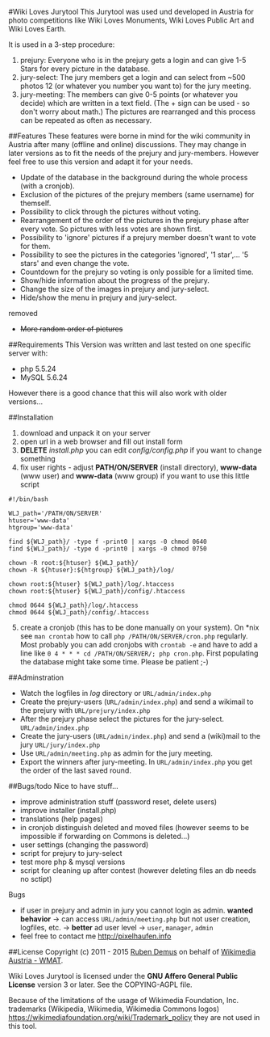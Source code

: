 #Wiki Loves Jurytool
This Jurytool was used und developed in Austria for photo competitions like Wiki Loves Monuments, Wiki Loves Public Art and Wiki Loves Earth.

It is used in a 3-step procedure:

1. prejury: Everyone who is in the prejury gets a login and can give 1-5 Stars for every picture in the database.
2. jury-select: The jury members get a login and can select from ~500 photos 12 (or whatever you number you want to) for the jury meeting.
3. jury-meeting: The members can give 0-5 points (or whatever you decide) which are written in a text field. (The + sign can be used - so don't worry about math.) The pictures are rearranged and this process can be repeated as often as necessary.


##Features
These features were borne in mind for the wiki community in Austria after many (offline and online) discussions. They may change in later versions as to fit the needs of the prejury and jury-members. However feel free to use this version and adapt it for your needs.

* Update of the database in the background during the whole process (with a cronjob).
* Exclusion of the pictures of the prejury members (same username) for themself.
* Possibility to click through the pictures without voting.
* Rearrangement of the order of the pictures in the prejury phase after every vote. So pictures with less votes are shown first.
* Possibility to 'ignore' pictures if a prejury member doesn't want to vote for them.
* Possibility to see the pictures in the categories 'ignored', '1 star',... '5 stars' and even change the vote.
* Countdown for the prejury so voting is only possible for a limited time.
* Show/hide information about the progress of the prejury.
* Change the size of the images in prejury and jury-select.
* Hide/show the menu in prejury and jury-select.

removed

* ~~More random order of pictures~~


##Requirements
This Version was written and last tested on one specific server with:

* php 5.5.24
* MySQL 5.6.24

However there is a good chance that this will also work with older versions...


##Installation

1. download and unpack it on your server
2. open url in a web browser and fill out install form
3. **DELETE** *install.php* you can edit *config/config.php* if you want to change something
4. fix user rights - adjust **PATH/ON/SERVER** (install directory), **www-data** (www user) and **www-data** (www group) if you want to use this little script
 
  ```
  #!/bin/bash

  WLJ_path='/PATH/ON/SERVER'
  htuser='www-data'
  htgroup='www-data'

  find ${WLJ_path}/ -type f -print0 | xargs -0 chmod 0640
  find ${WLJ_path}/ -type d -print0 | xargs -0 chmod 0750
  
  chown -R root:${htuser} ${WLJ_path}/
  chown -R ${htuser}:${htgroup} ${WLJ_path}/log/

  chown root:${htuser} ${WLJ_path}/log/.htaccess
  chown root:${htuser} ${WLJ_path}/config/.htaccess

  chmod 0644 ${WLJ_path}/log/.htaccess
  chmod 0644 ${WLJ_path}/config/.htaccess
  ```
  
5. create a cronjob (this has to be done manually on your system). On *nix see `man crontab` how to call `php /PATH/ON/SERVER/cron.php` regularly. Most probably you can add cronjobs with `crontab -e` and have to add a line like `0 4 * * * cd /PATH/ON/SERVER/; php cron.php`. First populating the database might take some time. Please be patient ;-)


##Adminstration

* Watch the logfiles in *log* directory or `URL/admin/index.php`
* Create the prejury-users (`URL/admin/index.php`) and send a wikimail to the prejury with `URL/prejury/index.php`
* After the prejury phase select the pictures for the jury-select. `URL/admin/index.php`   
* Create the jury-users (`URL/admin/index.php`) and send a (wiki)mail to the jury `URL/jury/index.php`
* Use `URL/admin/meeting.php` as admin for the jury meeting.
* Export the winners after jury-meeting. In `URL/admin/index.php` you get the order of the last saved round.


##Bugs/todo
Nice to have stuff...

- improve administration stuff (password reset, delete users)
- improve installer (install.php)
- translations (help pages)
- in cronjob distinguish deleted and moved files (however seems to be impossible if forwarding on Commons is deleted...)
- user settings (changing the password)
- script for prejury to jury-select
- test more php & mysql versions
- script for cleaning up after contest (however deleting files an db needs no sctipt)

Bugs

- if user in prejury and admin in jury you cannot login as admin. **wanted behavior** -> can access `URL/admin/meeting.php` but not user creation, logfiles, etc. -> **better** ad user level -> `user`, `manager`, `admin`
- feel free to contact me <http://pixelhaufen.info>


##License
Copyright (c) 2011 - 2015 [Ruben Demus](pixelhaufen.at) on behalf of [Wikimedia Austria - WMAT](wikimedia.at).

Wiki Loves Jurytool is licensed under the **GNU Affero General Public License** version 3 or later. See the COPYING-AGPL file.

Because of the limitations of the usage of Wikimedia Foundation, Inc. trademarks (Wikipedia, Wikimedia, Wikimedia Commons logos) <https://wikimediafoundation.org/wiki/Trademark_policy> they are not used in this tool.
